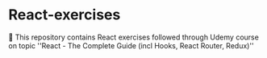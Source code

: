 # React-exercises
📝 This repository contains React exercises followed through Udemy course on topic ''React - The Complete Guide (incl Hooks, React Router, Redux)''
